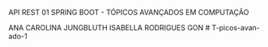 API REST 01 SPRING BOOT - TÓPICOS AVANÇADOS EM COMPUTAÇÃO

ANA CAROLINA JUNGBLUTH
ISABELLA RODRIGUES GON
#   T - p i c o s - a v a n - a d o - 1  
 